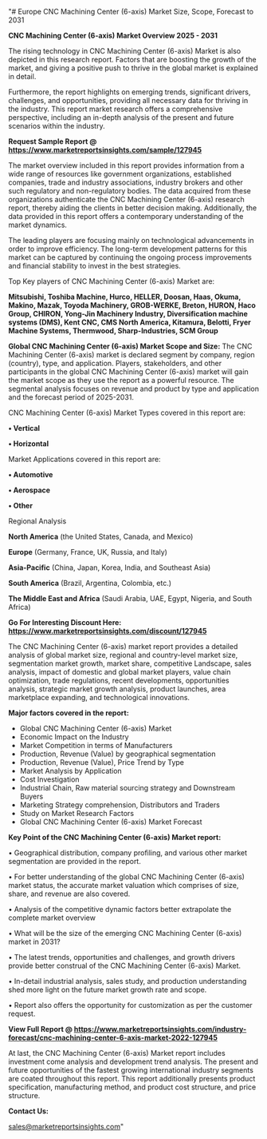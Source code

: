 "# Europe CNC Machining Center (6-axis) Market Size, Scope, Forecast to 2031

<Strong> CNC Machining Center (6-axis) Market Overview 2025 - 2031</strong>

The rising technology in CNC Machining Center (6-axis) Market is also depicted in this research report. Factors that are boosting the growth of the market, and giving a positive push to thrive in the global market is explained in detail.

Furthermore, the report highlights on emerging trends, significant drivers, challenges, and opportunities, providing all necessary data for thriving in the industry. This report market research offers a comprehensive perspective, including an in-depth analysis of the present and future scenarios within the industry.

<strong>Request Sample Report @ <a href=https://www.marketreportsinsights.com/sample/127945>https://www.marketreportsinsights.com/sample/127945</a></strong>

The market overview included in this report provides information from a wide range of resources like government organizations, established companies, trade and industry associations, industry brokers and other such regulatory and non-regulatory bodies. The data acquired from these organizations authenticate the CNC Machining Center (6-axis) research report, thereby aiding the clients in better decision making. Additionally, the data provided in this report offers a contemporary understanding of the market dynamics.

The leading players are focusing mainly on technological advancements in order to improve efficiency. The long-term development patterns for this market can be captured by continuing the ongoing process improvements and financial stability to invest in the best strategies.

Top Key players of CNC Machining Center (6-axis) Market are:

<strong>Mitsubishi, Toshiba Machine, Hurco, HELLER, Doosan, Haas, Okuma, Makino, Mazak, Toyoda Machinery, GROB-WERKE, Breton, HURON, Haco Group, CHIRON, Yong-Jin Machinery Industry, Diversification machine systems (DMS), Kent CNC, CMS North America, Kitamura, Belotti, Fryer Machine Systems, Thermwood, Sharp-Industries, SCM Group</strong>

<strong><b>Global CNC Machining Center (6-axis) Market Scope and Size:</b></strong>
The CNC Machining Center (6-axis) market is declared segment by company, region (country), type, and application. Players, stakeholders, and other participants in the global CNC Machining Center (6-axis) market will gain the market scope as they use the report as a powerful resource. The segmental analysis focuses on revenue and product by type and application and the forecast period of 2025-2031.

CNC Machining Center (6-axis) Market Types covered in this report are:

<strong>• Vertical

• Horizontal</strong>

Market Applications covered in this report are:

<strong>• Automotive

• Aerospace

• Other</strong> 

Regional Analysis

<strong>North America</strong> (the United States, Canada, and Mexico)

<strong>Europe</strong> (Germany, France, UK, Russia, and Italy)

<strong>Asia-Pacific</strong> (China, Japan, Korea, India, and Southeast Asia)

<strong>South America</strong> (Brazil, Argentina, Colombia, etc.)

<strong>The Middle East and Africa</strong> (Saudi Arabia, UAE, Egypt, Nigeria, and South Africa)

<strong>Go For Interesting Discount Here: <a href=https://www.marketreportsinsights.com/discount/127945>https://www.marketreportsinsights.com/discount/127945</a></strong>

The CNC Machining Center (6-axis) market report provides a detailed analysis of global market size, regional and country-level market size, segmentation market growth, market share, competitive Landscape, sales analysis, impact of domestic and global market players, value chain optimization, trade regulations, recent developments, opportunities analysis, strategic market growth analysis, product launches, area marketplace expanding, and technological innovations.

<strong><b>Major factors covered in the report:</b></strong>
<ul>
  <li>Global CNC Machining Center (6-axis) Market </li>
  <li>Economic Impact on the Industry</li>
  <li>Market Competition in terms of Manufacturers</li>
  <li>Production, Revenue (Value) by geographical segmentation</li>
  <li>Production, Revenue (Value), Price Trend by Type</li>
  <li>Market Analysis by Application</li>
  <li>Cost Investigation</li>
  <li>Industrial Chain, Raw material sourcing strategy and Downstream Buyers</li>
  <li>Marketing Strategy comprehension, Distributors and Traders</li>
  <li>Study on Market Research Factors</li>
  <li>Global CNC Machining Center (6-axis) Market Forecast</li>
</ul>

<strong><b>Key Point of the CNC Machining Center (6-axis) Market report:</b></strong>

• Geographical distribution, company profiling, and various other market segmentation are provided in the report.

• For better understanding of the global CNC Machining Center (6-axis) market status, the accurate market valuation which comprises of size, share, and revenue are also covered.

• Analysis of the competitive dynamic factors better extrapolate the complete market overview

• What will be the size of the emerging CNC Machining Center (6-axis) market in 2031?

• The latest trends, opportunities and challenges, and growth drivers provide better construal of the CNC Machining Center (6-axis) Market.

• In-detail industrial analysis, sales study, and production understanding shed more light on the future market growth rate and scope.

• Report also offers the opportunity for customization as per the customer request.

<strong><b>View Full Report @ <a href=https://www.marketreportsinsights.com/industry-forecast/cnc-machining-center-6-axis-market-2022-127945>https://www.marketreportsinsights.com/industry-forecast/cnc-machining-center-6-axis-market-2022-127945</a></b></strong>


At last, the CNC Machining Center (6-axis) Market report includes investment come analysis and development trend analysis. The present and future opportunities of the fastest growing international industry segments are coated throughout this report. This report additionally presents product specification, manufacturing method, and product cost structure, and price structure.

<strong>Contact Us:</strong>

sales@marketreportsinsights.com"
